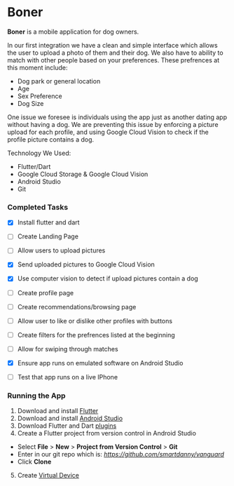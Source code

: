 # Boner

**Boner** is a mobile application for dog owners.  

In our first integration we have a clean and simple interface which allows the user to upload a photo of them and their dog. We also have to ability to match with other people based on your preferences.
These prefrences at this moment include:  
* Dog park or general location
* Age
* Sex Preference
* Dog Size

One issue we foresee is individuals using the app just as another dating app without having a dog. 
We are preventing this issue by enforcing a picture upload for each profile, 
and using Google Cloud Vision to check if the profile picture contains a dog.  

Technology We Used:  
* Flutter/Dart
* Google Cloud Storage & Google Cloud Vision
* Android Studio
* Git

### Completed Tasks

- [x] Install flutter and dart 
- [ ] Create Landing Page
- [ ] Allow users to upload pictures
- [x] Send uploaded pictures to Google Cloud Vision
- [x] Use computer vision to detect if upload pictures contain a dog
- [ ] Create profile page
- [ ] Create recommendations/browsing page
- [ ] Allow user to like or dislike other profiles with buttons
- [ ] Create filters for the prefrences listed at the beginning
- [ ] Allow for swiping through matches
- [x] Ensure app runs on emulated software on Android Studio
- [ ] Test that app runs on a live IPhone


### Running the App

1. Download and install [Flutter](https://flutter.io/docs/get-started/install)
2. Download and install [Android Studio](https://developer.android.com/studio/)
3. Download Flutter and Dart [plugins](https://flutter.io/docs/get-started/editor?tab=androidstudio)
4. Create a Flutter project from version control in Android Studio
  * Select **File** > **New** > **Project from Version Control** > **Git**
  * Enter in our git repo which is: *https://github.com/smartdanny/vanguard*
  * Click **Clone**
5. Create [Virtual Device](https://developer.android.com/studio/run/managing-avds)
